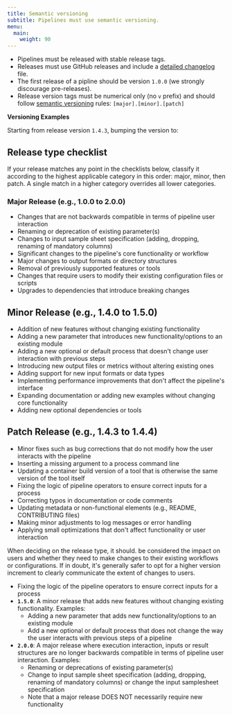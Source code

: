 ```yaml
---
title: Semantic versioning
subtitle: Pipelines must use semantic versioning.
menu:
  main:
    weight: 90
---
```


- Pipelines must be released with stable release tags.
- Releases must use GitHub releases and include a [detailed changelog](https://keepachangelog.com/en/1.0.0/) file.
- The first release of a pipline should be version `1.0.0` (we strongly discourage pre-releases).
- Release version tags must be numerical only (no `v` prefix) and should follow [semantic versioning](https://semver.org/) rules: `[major].[minor].[patch]`

**Versioning Examples**

Starting from release version `1.4.3`, bumping the version to:

## Release type checklist

If your release matches any point in the checklists below, classify it according to the highest applicable category in this order: major, minor, then patch. A single match in a higher category overrides all lower categories.

### Major Release (e.g., 1.0.0 to 2.0.0)

- Changes that are not backwards compatible in terms of pipeline user interaction
- Renaming or deprecation of existing parameter(s)
- Changes to input sample sheet specification (adding, dropping, renaming of mandatory columns)
- Significant changes to the pipeline's core functionality or workflow
- Major changes to output formats or directory structures
- Removal of previously supported features or tools
- Changes that require users to modify their existing configuration files or scripts
- Upgrades to dependencies that introduce breaking changes

## Minor Release (e.g., 1.4.0 to 1.5.0)

- Addition of new features without changing existing functionality
- Adding a new parameter that introduces new functionality/options to an existing module
- Adding a new optional or default process that doesn't change user interaction with previous steps
- Introducing new output files or metrics without altering existing ones
- Adding support for new input formats or data types
- Implementing performance improvements that don't affect the pipeline's interface
- Expanding documentation or adding new examples without changing core functionality
- Adding new optional dependencies or tools

## Patch Release (e.g., 1.4.3 to 1.4.4)

- Minor fixes such as bug corrections that do not modify how the user interacts with the pipeline
- Inserting a missing argument to a process command line
- Updating a container build version of a tool that is otherwise the same version of the tool itself
- Fixing the logic of pipeline operators to ensure correct inputs for a process
- Correcting typos in documentation or code comments
- Updating metadata or non-functional elements (e.g., README, CONTRIBUTING files)
- Making minor adjustments to log messages or error handling
- Applying small optimizations that don't affect functionality or user interaction

When deciding on the release type, it should. be considered the impact on users and whether they need to make changes to their existing workflows or configurations. If in doubt, it's generally safer to opt for a higher version increment to clearly communicate the extent of changes to users.
  - Fixing the logic of the pipeline operators to ensure correct inputs for a process
- **`1.5.0`**: A minor release that adds new features without changing existing functionality. Examples:
  - Adding a new parameter that adds new functionality/options to an existing module
  - Add a new optional or default process that does not change the way the user interacts with previous steps of a pipeline
- **`2.0.0`**: A major release where execution interaction, inputs or result structures are no longer backwards compatible in terms of pipeline user interaction. Examples:
  - Renaming or deprecations of existing parameter(s)
  - Change to input sample sheet specification (adding, dropping, renaming of mandatory columns) or change the input samplesheet specification
  - Note that a major release DOES NOT necessarily require new functionality
